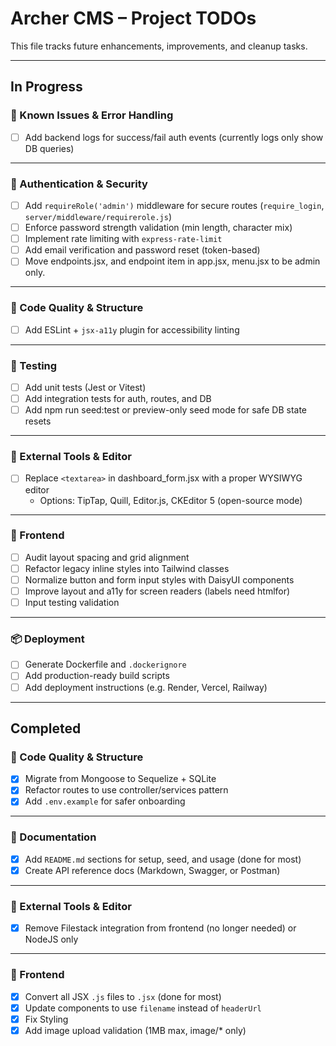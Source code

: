 # Archer CMS – Project TODOs

This file tracks future enhancements, improvements, and cleanup tasks.

---
## In Progress
### 🐛 Known Issues & Error Handling
- [ ] Add backend logs for success/fail auth events (currently logs only show DB queries)

---

### 🔐 Authentication & Security
- [ ] Add `requireRole('admin')` middleware for secure routes (`require_login`, `server/middleware/requirerole.js`)
- [ ] Enforce password strength validation (min length, character mix)
- [ ] Implement rate limiting with `express-rate-limit`
- [ ] Add email verification and password reset (token-based)
- [ ] Move endpoints.jsx, and endpoint item in app.jsx, menu.jsx to be admin only.

---

### 🧠 Code Quality & Structure
- [ ] Add ESLint + `jsx-a11y` plugin for accessibility linting

---

### 🧪 Testing
- [ ] Add unit tests (Jest or Vitest)
- [ ] Add integration tests for auth, routes, and DB
- [ ] Add npm run seed:test or preview-only seed mode for safe DB state resets

---

### 🧰 External Tools & Editor
- [ ] Replace `<textarea>` in dashboard_form.jsx with a proper WYSIWYG editor
    - Options: TipTap, Quill, Editor.js, CKEditor 5 (open-source mode)

---

### 🧱 Frontend
- [ ] Audit layout spacing and grid alignment
- [ ] Refactor legacy inline styles into Tailwind classes
- [ ] Normalize button and form input styles with DaisyUI components
- [ ] Improve layout and a11y for screen readers (labels need htmlfor)
- [ ] Input testing validation

---

### 📦 Deployment
- [ ] Generate Dockerfile and `.dockerignore`
- [ ] Add production-ready build scripts
- [ ] Add deployment instructions (e.g. Render, Vercel, Railway)

---

## Completed


### 🧠 Code Quality & Structure
- [x] Migrate from Mongoose to Sequelize + SQLite
- [x] Refactor routes to use controller/services pattern
- [x] Add `.env.example` for safer onboarding

---

### 📝 Documentation
- [x] Add `README.md` sections for setup, seed, and usage (done for most)
- [x] Create API reference docs (Markdown, Swagger, or Postman)

---

### 🧰 External Tools & Editor
- [x] Remove Filestack integration from frontend (no longer needed) or NodeJS only

---

### 🧱 Frontend
- [x] Convert all JSX `.js` files to `.jsx` (done for most)
- [x] Update components to use `filename` instead of `headerUrl`
- [x] Fix Styling
- [x] Add image upload validation (1MB max, image/* only)
